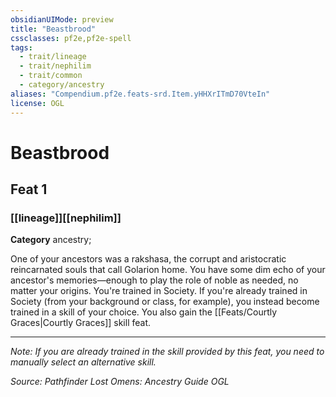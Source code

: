 ```yaml
---
obsidianUIMode: preview
title: "Beastbrood"
cssclasses: pf2e,pf2e-spell
tags:
  - trait/lineage
  - trait/nephilim
  - trait/common
  - category/ancestry
aliases: "Compendium.pf2e.feats-srd.Item.yHHXrITmD70VteIn"
license: OGL
---
```

# Beastbrood
## Feat 1
### [[lineage]][[nephilim]]

**Category** ancestry; 




One of your ancestors was a rakshasa, the corrupt and aristocratic reincarnated souls that call Golarion home. You have some dim echo of your ancestor's memories—enough to play the role of noble as needed, no matter your origins. You're trained in Society. If you're already trained in Society (from your background or class, for example), you instead become trained in a skill of your choice. You also gain the [[Feats/Courtly Graces|Courtly Graces]] skill feat.

* * *

_Note: If you are already trained in the skill provided by this feat, you need to manually select an alternative skill._

*Source: Pathfinder Lost Omens: Ancestry Guide*
*OGL*